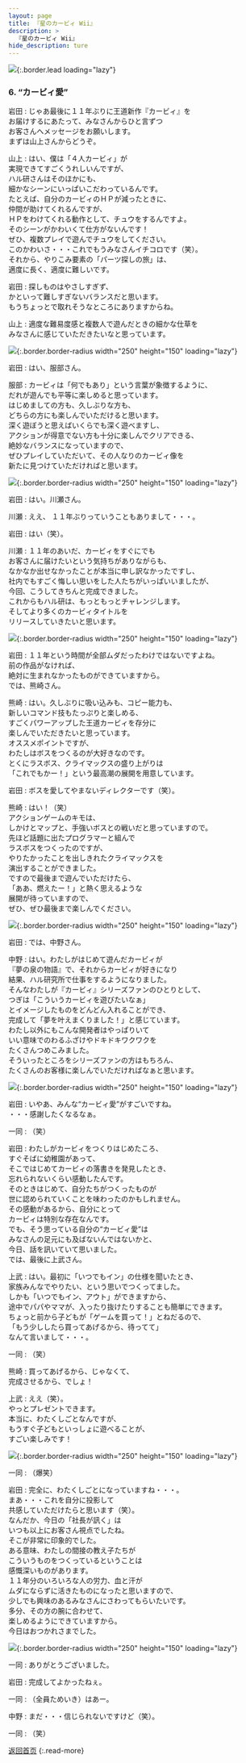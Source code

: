 ```yaml
---
layout: page
title: 『星のカービィ Wii』
description: >
  『星のカービィ Wii』
hide_description: ture
---
```


![](/others/interviews/jp/wii/sukj/vol1/img/mainvisual6.jpg){:.border.lead loading="lazy"}

### 6. “カービィ愛”

岩田
: じゃあ最後に１１年ぶりに王道新作『カービィ』を<br>お届けするにあたって、みなさんからひと言ずつ<br>お客さんへメッセージをお願いします。<br>まずは山上さんからどうぞ。

 

山上
: はい、僕は「４人カービィ」が<br>実現できてすごくうれしいんですが、<br>ハル研さんはそのほかにも、<br>細かなシーンにいっぱいこだわっているんです。<br>たとえば、自分のカービィのＨＰが減ったときに、<br>仲間が助けてくれるんですが、<br>ＨＰをわけてくれる動作として、チュウをするんですよ。<br>そのシーンがかわいくて仕方がないんです！<br>ぜひ、複数プレイで遊んでチュウをしてください。<br>このかわいさ・・・これでもうみなさんイチコロです（笑）。<br>それから、やりこみ要素の「パーツ探しの旅」は、<br>適度に長く、適度に難しいです。

 

岩田
: 探しものはやさしすぎず、<br>かといって難しすぎないバランスだと思います。<br>もうちょっとで取れそうなところにありますからね。

 

山上
: 適度な難易度感と複数人で遊んだときの細かな仕草を<br>みなさんに感じていただきたいなと思っています。

![](/others/interviews/jp/wii/sukj/vol1/img/photo26.jpg){:.border.border-radius width="250" height="150" loading="lazy"}

岩田
: はい、服部さん。

 

服部
: カービィは「何でもあり」という言葉が象徴するように、<br>だれが遊んでも平等に楽しめると思っています。<br>はじめましての方も、久しぶりな方も、<br>どちらの方にも楽しんでいただけると思います。<br>深く遊ぼうと思えばいくらでも深く遊べますし、<br>アクションが得意でない方も十分に楽しんでクリアできる、<br>絶妙なバランスになっていますので、<br>ぜひプレイしていただいて、その人なりのカービィ像を<br>新たに見つけていただければと思います。

![](/others/interviews/jp/wii/sukj/vol1/img/photo27.jpg){:.border.border-radius width="250" height="150" loading="lazy"}

 

岩田
: はい。川瀬さん。

 

川瀬
: ええ、 １１年ぶりっていうこともありまして・・・。

 

岩田
: はい（笑）。

 

川瀬
: １１年のあいだ、カービィをすぐにでも<br>お客さんに届けたいという気持ちがありながらも、<br>なかなか出せなかったことが本当に申し訳なかったですし、<br>社内でもすごく悔しい思いをした人たちがいっぱいいましたが、<br>今回、こうしてきちんと完成できました。<br>これからもハル研は、もっともっとチャレンジします。<br>そしてより多くのカービィタイトルを<br>リリースしていきたいと思います。

![](/others/interviews/jp/wii/sukj/vol1/img/photo28.jpg){:.border.border-radius width="250" height="150" loading="lazy"}

岩田
: １１年という時間が全部ムダだったわけではないですよね。<br>前の作品がなければ、<br>絶対に生まれなかったものができていますから。<br>では、熊崎さん。

 

熊崎
: はい。久しぶりに吸い込みも、コピー能力も、<br>新しいコマンド技もたっぷりと楽しめる、<br>すごくパワーアップした王道カービィを存分に<br>楽しんでいただきたいと思っています。<br>オススメポイントですが、<br>わたしはボスをつくるのが大好きなのです。<br>とくにラスボス、クライマックスの盛り上がりは<br>「これでもかー！」という最高潮の展開を用意しています。

 

岩田
: ボスを愛してやまないディレクターです（笑）。

 

熊崎
: はい！（笑）<br>アクションゲームのキモは、<br>しかけとマップと、手強いボスとの戦いだと思っていますので。<br>先ほど話題に出たプログラマーと組んで<br>ラスボスをつくったのですが、<br>やりたかったことを出しきれたクライマックスを<br>演出することができました。<br>ですので最後まで遊んでいただけたら、<br>「ああ、燃えたー！」と熱く思えるような<br>展開が待っていますので、<br>ぜひ、ぜひ最後まで楽しんでください。

![](/others/interviews/jp/wii/sukj/vol1/img/photo29.jpg){:.border.border-radius width="250" height="150" loading="lazy"}

岩田
: では、中野さん。

 

中野
: はい。わたしがはじめて遊んだカービィが<br>『夢の泉の物語』で、それからカービィが好きになり<br>結果、ハル研究所で仕事をするようになりました。<br>そんなわたしが『カービィ』シリーズファンのひとりとして、<br>つぎは「こういうカービィを遊びたいなぁ」<br>とイメージしたものをどんどん入れることができ、<br>完成して「夢を叶えまくりました！」と感じています。<br>わたし以外にもこんな開発者はやっぱりいて<br>いい意味でのわるふざけやドキドキワクワクを<br>たくさんつめこみました。<br>そういったところをシリーズファンの方はもちろん、<br>たくさんのお客様に楽しんでいただければなぁと思います。

![](/others/interviews/jp/wii/sukj/vol1/img/photo30.jpg){:.border.border-radius width="250" height="150" loading="lazy"}

 

岩田
: いやあ、みんな“カービィ愛”がすごいですね。<br>・・・感謝したくなるなぁ。

 

一同
: （笑）

 

岩田
: わたしがカービィをつくりはじめたころ、<br>すぐそばに幼稚園があって、<br>そこではじめてカービィの落書きを発見したとき、<br>忘れられないくらい感動したんです。<br>そのときはじめて、自分たちがつくったものが<br>世に認められていくことを味わったのかもしれません。<br>その感動があるから、自分にとって<br>カービィは特別な存在なんです。<br>でも、そう思っている自分の“カービィ愛”は<br>みなさんの足元にも及ばないんではないかと、<br>今日、話を訊いていて思いました。<br>では、最後に上武さん。

 

上武
: はい。最初に「いつでもイン」の仕様を聞いたとき、<br>家族みんなでやりたい、という思いでつくってました。<br>しかも「いつでもイン、アウト」ができますから、<br>途中でパパやママが、入ったり抜けたりすることも簡単にできます。<br>ちょっと前から子どもが「ゲームを買って！」とねだるので、<br>「もう少ししたら買ってあげるから、待ってて」<br>なんて言いまして・・・。

 

一同
: （笑）

 

熊崎
: 買ってあげるから、じゃなくて、<br>完成させるから、でしょ！

 

上武
: ええ（笑）。<br>やっとプレゼントできます。<br>本当に、わたくしごとなんですが、<br>もうすぐ子どもといっしょに遊べることが、<br>すごい楽しみです！

![](/others/interviews/jp/wii/sukj/vol1/img/photo31.jpg){:.border.border-radius width="250" height="150" loading="lazy"}

 

一同
: （爆笑）

 

岩田
: 完全に、わたくしごとになっていますね・・・。<br>まあ・・・これを自分に投影して<br>共感していただけたらと思います（笑）。<br>なんだか、今日の「社長が訊く」は<br>いつも以上にお客さん視点でしたね。<br>そこが非常に印象的でした。<br>ある意味、わたしの間接の教え子たちが<br>こういうものをつくっているということは<br>感慨深いものがあります。<br>１１年分のいろいろな人の労力、血と汗が<br>ムダにならずに活きたものになったと思いますので、<br>少しでも興味のあるみなさんにさわってもらいたいです。<br>多分、その方の腕に合わせて、<br>楽しめるようにできていますから。<br>今日はおつかれさまでした。

![](/others/interviews/jp/wii/sukj/vol1/img/photo32.jpg){:.border.border-radius width="250" height="150" loading="lazy"}

一同
: ありがとうございました。

 

岩田
: 完成してよかったねぇ。

 

一同
: （全員ためいき）はあー。

 

中野
: まだ・・・信じられないですけど（笑）。

 

一同
: （笑）

[返回首页](../../../../../)
{:.read-more}

